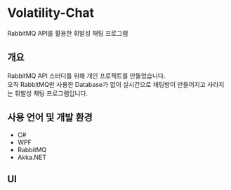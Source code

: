 # Volatility-Chat
RabbitMQ API를 활용한 휘발성 채팅 프로그램

## 개요

RabbitMQ API 스터디를 위해 개인 프로젝트를 만들었습니다.  
오직 RabbitMQ만 사용한 Database가 없이 실시간으로 채팅방이 만들어지고 사라지는 휘발성 채팅 프로그램입니다.  


## 사용 언어 및 개발 환경

* C#
* WPF
* RabbitMQ
* Akka.NET

## UI